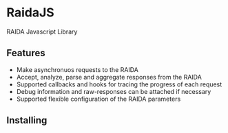 # RaidaJS

RAIDA Javascript Library

## Features

- Make asynchronuos requests to the RAIDA
- Accept, analyze, parse and aggregate responses from the RAIDA
- Supported callbacks and hooks for tracing the progress of each request
- Debug information and raw-responses can be attached if necessary
- Supported flexible configuration of the RAIDA parameters

## Installing
